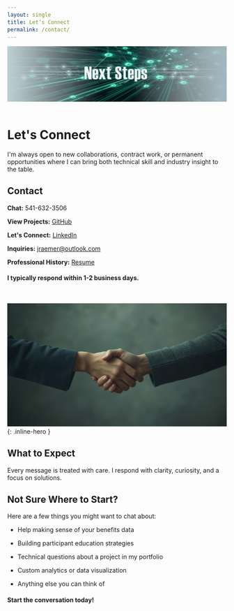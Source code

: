 ```yaml
---
layout: single
title: Let’s Connect
permalink: /contact/
---
```


<div class="hero-image">
  <img src="/assets/images/contact_top_page.jpg" alt="Next Steps">
</div>

<br>

# Let's Connect

I'm always open to new collaborations, contract work, or permanent opportunities where I can bring both technical skill and industry insight to the table.

## Contact

**Chat:** 541-632-3506
 
**View Projects:** [GitHub](https://github.com/JerricaRaemer)
 
**Let's Connect:** [LinkedIn](https://www.linkedin.com/in/jerrica-raemer/)

**Inquiries:** jraemer@outlook.com

**Professional History:** [Resume](https://jerricaraemer.github.io/)

#### I typically respond within 1-2 business days.

<br>

![Handshake](/assets/images/contact_page_1.jpg){: .inline-hero }

## What to Expect

Every message is treated with care. I respond with clarity, curiosity, and a focus on solutions.
 
## Not Sure Where to Start?

Here are a few things you might want to chat about:
 
* Help making sense of your benefits data
 
* Building participant education strategies
 
* Technical questions about a project in my portfolio
 
* Custom analytics or data visualization
 
* Anything else you can think of

#### Start the conversation today!


